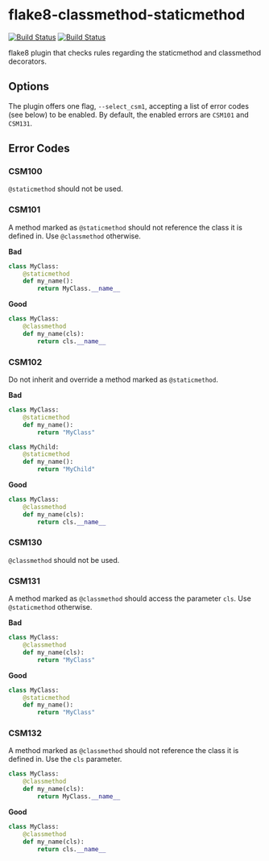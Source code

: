 # flake8-classmethod-staticmethod
[![Build Status](https://github.com/atollk/flake8-classmethod-staticmethod/workflows/tox/badge.svg)](https://github.com/atollk/flake8-classmethod-staticmethod/actions)
[![Build Status](https://github.com/atollk/flake8-classmethod-staticmethod/workflows/black/badge.svg)](https://github.com/atollk/flake8-classmethod-staticmethod/actions)


flake8 plugin that checks rules regarding the staticmethod and classmethod decorators.

## Options

The plugin offers one flag, `--select_csm1`, accepting a list of error
codes (see below) to be enabled. By default, the enabled errors
are `CSM101` and `CSM131`.

## Error Codes

### CSM100

`@staticmethod` should not be used.

### CSM101

A method marked as `@staticmethod` should not reference the class it
is defined in. Use `@classmethod` otherwise.

**Bad** 
```python
class MyClass:
    @staticmethod
    def my_name():
        return MyClass.__name__
```

**Good** 
```python
class MyClass:
    @classmethod
    def my_name(cls):
        return cls.__name__
```

### CSM102

Do not inherit and override a method marked as `@staticmethod`.

**Bad** 
```python
class MyClass:
    @staticmethod
    def my_name():
        return "MyClass"

class MyChild:
    @staticmethod
    def my_name():
        return "MyChild"
```

**Good** 
```python
class MyClass:
    @classmethod
    def my_name(cls):
        return cls.__name__
```

### CSM130

`@classmethod` should not be used.

### CSM131

A method marked as `@classmethod` should access the parameter `cls`.
Use `@staticmethod` otherwise.

**Bad** 
```python
class MyClass:
    @classmethod
    def my_name(cls):
        return "MyClass"
```

**Good** 
```python
class MyClass:
    @staticmethod
    def my_name():
        return "MyClass"
```

### CSM132
A method marked as `@classmethod` should not reference the class it
is defined in. Use the `cls` parameter.

```python
class MyClass:
    @classmethod
    def my_name(cls):
        return MyClass.__name__
```

**Good** 
```python
class MyClass:
    @classmethod
    def my_name(cls):
        return cls.__name__
```
